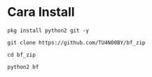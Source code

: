 # Cara Install
```
pkg install python2 git -y

git clone https://github.com/TU4N00BY/bf_zip

cd bf_zip

python2 bf
```
